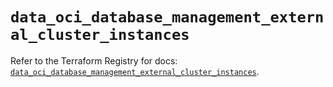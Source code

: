 # `data_oci_database_management_external_cluster_instances`

Refer to the Terraform Registry for docs: [`data_oci_database_management_external_cluster_instances`](https://registry.terraform.io/providers/oracle/oci/7.19.0/docs/data-sources/database_management_external_cluster_instances).
